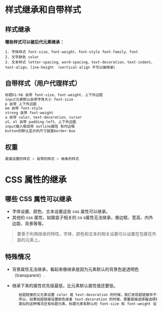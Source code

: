# 样式继承和自带样式

## 样式继承

**哪些样式可以被后代元素继承：**

```shell
1. 字体样式 font-size、font-weight、font-style font-family、font
2. 文字颜色 color
3. 文本样式 letter-spacing、word-spacing、text-decoration、text-indent、text-align、line-height （vertical-align 不可以被继承）
```

## 自带样式（用户代理样式）

```css
标题h1~h6 自带 font-size、font-weight、上下外边距
input元素默认自带字体大小 font-size
p 自带 上下外边距
em 自带 font-style
strong 自带 font-weight
a 自带 color、text-decoration、cursor
ul、ol 自带 padding-left、上下外边距
input输入框自带 outline属性 有内边框 
button的默认显示的尺寸就是border-box
```

## 权重

```js
直接设置的样式 > 自带的样式 > 继承的样式
```

# CSS 属性的继承

## 哪些 CSS 属性可以继承

- 字体设置、颜色、文本设置这些 css 属性可以继承。
- 其他的 css 属性，如跟盒子相关的 cs s属性无法继承，像边框、宽高、内外边距、背景等等。

> 要善于利用继承的特性，字体、颜色和文本的相关设置可以设置在包裹在外层的元素上。

## 特殊情况

- 背景属性无法继承，看起来像继承是因为元素默认的背景色是透明色（transparent）.

- 继承下来的属性优先级最低，比元素默认属性值还要低。

  ```html
     给超链接的父元素设置 color 或 text-decoration 的时候，我们发现超链接并不会安装父元素的设置；其实，超链接也继承了父元素的相关属性，只是同时超链接有默认的 color 和 text-decoration 设置，继承的属性优先级要低于默认的属性值，所以仍然按照默认的样式显示。
     所以，如果给超链接设置颜色或者 text-decoration 的时候，需要直接选择器选择到 a 元素来设置，不能依靠继承。
     类似的这种情况还有标题元素，标题元素有默认的 font-size 和 font-weight 设置继承的属性是不如默认的属性
  ```
